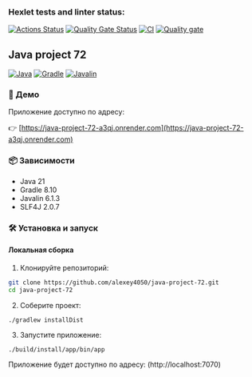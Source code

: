 ### Hexlet tests and linter status:
[![Actions Status](https://github.com/alexey4050/java-project-72/actions/workflows/hexlet-check.yml/badge.svg)](https://github.com/alexey4050/java-project-72/actions)
[![Quality Gate Status](https://sonarcloud.io/api/project_badges/measure?project=alexey4050_java-project-72&metric=alert_status)](https://sonarcloud.io/summary/new_code?id=alexey4050_java-project-72)
[![CI](https://github.com/alexey4050/java-project-72/actions/workflows/ci.yml/badge.svg)](https://github.com/alexey4050/java-project-72/actions/workflows/ci.yml)
[![Quality gate](https://sonarcloud.io/api/project_badges/quality_gate?project=alexey4050_java-project-72)](https://sonarcloud.io/summary/new_code?id=alexey4050_java-project-72)

##  Java project 72

[![Java](https://img.shields.io/badge/Java-21-%23ED8B00.svg?logo=openjdk&logoColor=white)](https://openjdk.org/projects/jdk/21/)
[![Gradle](https://img.shields.io/badge/Gradle-8.10-%2302303A.svg?logo=gradle&logoColor=white)](https://gradle.org/)
[![Javalin](https://img.shields.io/badge/Javalin-6.1.3-%23FF0000.svg?logo=java&logoColor=white)](https://javalin.io/)

### :rocket: Демо

Приложение доступно по адресу:

:point_right: [https://java-project-72-a3qj.onrender.com](https://java-project-72-a3qj.onrender.com)

### :package: Зависимости
- Java 21
- Gradle 8.10
- Javalin 6.1.3
- SLF4J 2.0.7

### :hammer_and_wrench: Установка и запуск
#### Локальная сборка
1. Клонируйте репозиторий:
```bash
git clone https://github.com/alexey4050/java-project-72.git
cd java-project-72
```
2. Соберите проект:

```
./gradlew installDist
```
3. Запустите приложение:

```
./build/install/app/bin/app
```
Приложение будет доступно по адресу: (http://localhost:7070)
